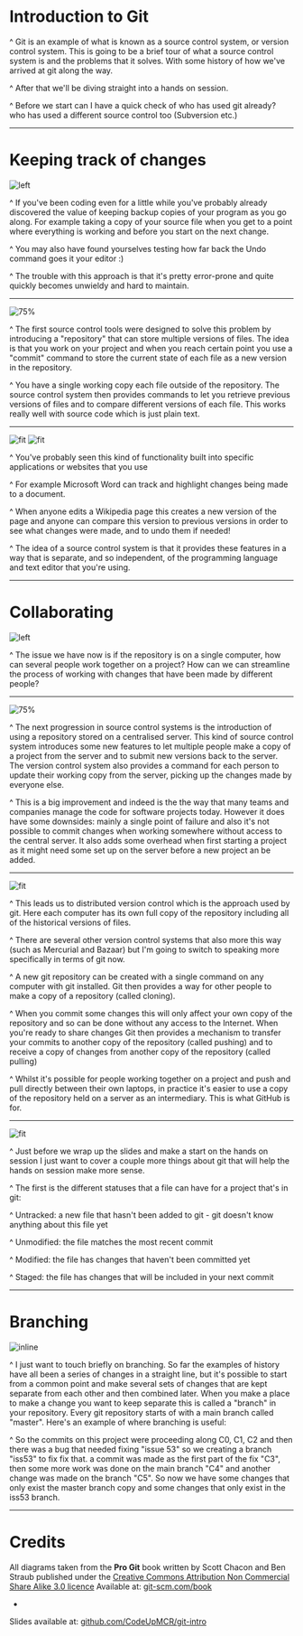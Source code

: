 # Introduction to Git

^ Git is an example of what is known as a source control system, or version control system. This is going to be a brief tour of what a source control system is and the problems that it solves. With some history of how we've arrived at git along the way.

^ After that we'll be diving straight into a hands on session.

^ Before we start can I have a quick check of who has used git already? who has used a different source control too (Subversion etc.)

---

# Keeping track of changes

![left](images/file-copies.png)

^ If you've been coding even for a little while you've probably already discovered the value of keeping backup copies of your program as you go along. For example taking a copy of your source file when you get to a point where everything is working and before you start on the next change.

^ You may also have found yourselves testing how far back the Undo command goes it your editor :)

^ The trouble with this approach is that it's pretty error-prone and quite quickly becomes unwieldy and hard to maintain.

---

![75%](images/local.png)

^ The first source control tools were designed to solve this problem by introducing a "repository" that can store multiple versions of files. The idea is that you work on your project and when you reach certain point you use a "commit" command to store the current state of each file as a new version in the repository.

^ You have a single working copy each file outside of the repository. The source control system then provides commands to let you retrieve previous versions of files and to compare different versions of each file. This works really well with source code which is just plain text.

---

![fit](images/track-changes.png)
![fit](images/wikipedia.png)

^ You've probably seen this kind of functionality built into specific applications or websites that you use

^ For example Microsoft Word can track and highlight changes being made to a document.

^ When anyone edits a Wikipedia page this creates a new version of the page and anyone can compare this version to previous versions in order to see what changes were made, and to undo them if needed!

^ The idea of a source control system is that it provides these features in a way that is separate, and so independent, of the programming language and text editor that you're using.

---

# Collaborating

![left](images/collaborating.png)

^ The issue we have now is if the repository is on a single computer, how can several people work together on a project? How can we can streamline the process of working with changes  that have been made by different people?

---

![75%](images/centralized_workflow.png)

^ The next progression in source control systems is the introduction of using a repository stored on a centralised server. This kind of source control system introduces some new features to let multiple people make a copy of a project from the server and to submit new versions back to the server. The version control system also provides a command for each person to update their working copy from the server, picking up the changes made by everyone else.

^ This is a big improvement  and indeed is the the way that many teams and companies manage the code for software projects today. However it does have some downsides: mainly a single point of failure and also it's not possible to commit changes when working somewhere without access to the central server. It also adds some overhead when first starting a project as it might need some set up on the server before a new project an be added.

---

![fit](images/distributed.png)

^ This leads us to distributed version control which is the approach used by git. Here each computer has its own full copy of the repository including all of the historical versions of files.

^ There are several other version control systems that also more this way (such as Mercurial and Bazaar) but I'm going to switch to speaking more specifically in terms of git now.

^ A new git repository can be created with a single command on any computer with git installed. Git then provides a way for other people to make a copy of a repository (called cloning).

^ When you commit some changes this will only affect your own copy of the repository and so can be done without any access to the Internet. When you're ready to share changes Git then provides a mechanism to transfer your commits to another copy of the repository (called pushing) and to receive a copy of changes from another copy of the repository (called pulling)

^ Whilst it's possible for people working together on a project and push and pull directly between their own laptops, in practice it's easier to use a copy of the repository held on a server as an intermediary. This is what GitHub is for.

---

![fit](images/lifecycle.png)

^ Just before we wrap up the slides and make a start on the hands on session I just want to cover a couple more things about git that will help the hands on session make more sense.

^ The first is the different statuses that a file can have for a project that's in git:

^ Untracked: a new file that hasn't been added to git - git doesn't know anything about this file yet

^ Unmodified: the file matches the most recent commit

^ Modified: the file has changes that haven't been committed yet

^ Staged: the file has changes that will be included in your next commit

---

# Branching

![inline](images/basic-branching-6.png)

^ I just want to touch briefly on branching. So far the examples of history have all been a series of changes in a straight line, but it's possible to start from a common point and make several sets of changes that are kept separate from each other and then combined later. When you make a place to make a change you want to keep separate this is called a "branch" in your repository.  Every git repository starts of with a main branch called "master". Here's an example of where branching is useful:

^ So the commits on this project were proceeding along C0, C1, C2 and then there was a bug that needed fixing "issue 53" so we creating a branch "iss53" to fix fix that. a commit was made as the first part of the fix "C3", then some more work was done on the main branch "C4" and another change was made on the branch "C5". So now we have some changes that only exist the master branch copy and some changes that only exist in the iss53 branch.

---

# Credits

All diagrams taken from the **Pro Git** book written by Scott Chacon and Ben Straub  published under the [Creative Commons Attribution Non Commercial Share Alike 3.0 licence](http://creativecommons.org/licenses/by-nc-sa/3.0/)
Available at: [git-scm.com/book](https://git-scm.com/book/en/v2)

-

Slides available at: [github.com/CodeUpMCR/git-intro](https://github.com/CodeUpMCR/git-intro)
